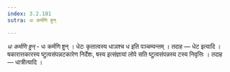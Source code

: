 ```yaml
---
index: 3.2.181
sutra: धः कर्मणि ष्ट्रन्

---
```

_धः कर्मणि ष्ट्रन्_ - धः कर्मणि ष्ट्रन् । धेटः कृतात्वस्य धाञश्च ध इति पञ्चम्यन्तम् । तदाह —  धेट इत्यादि । षकारात्तकारस्य ष्टुत्वसंपन्नटकारेण निर्देशः, षस्य इत्संज्ञायां लोपे सति ष्टुत्वसंपन्नस्य टस्य निवृत्तिः । तदाह —  धात्रीत्यादि ।